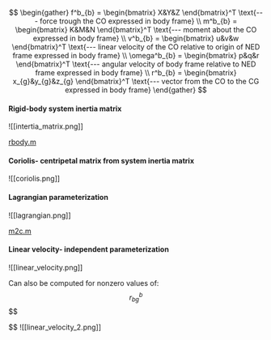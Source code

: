 $$
\begin{gather}
f^b_{b} = \begin{bmatrix} X&Y&Z \end{bmatrix}^T \text{--- force trough the CO expressed in body frame} \\
m^b_{b} = \begin{bmatrix} K&M&N \end{bmatrix}^T \text{--- moment about the CO expressed in body frame} \\
v^b_{b} = \begin{bmatrix} u&v&w \end{bmatrix}^T \text{--- linear velocity of the CO relative to origin of NED frame expressed in body frame} \\
\omega^b_{b} = \begin{bmatrix} p&q&r \end{bmatrix}^T \text{--- angular velocity of body frame relative to NED frame expressed in body frame} \\
r^b_{b} = \begin{bmatrix} x_{g}&y_{g}&z_{g} \end{bmatrix}^T \text{--- vector from the CO to the CG expressed in body frame}
\end{gather}
$$
#### Rigid-body system inertia matrix
![[intertia_matrix.png]]

[rbody.m](https://github.com/cybergalactic/MSS/blob/master/LIBRARY/modeling/rbody.m)

#### Coriolis- centripetal matrix from system inertia matrix
![[coriolis.png]]

#### Lagrangian parameterization
![[lagrangian.png]]

[m2c.m](https://github.com/cybergalactic/MSS/blob/master/LIBRARY/modeling/m2c.m)

#### Linear velocity- independent parameterization
![[linear_velocity.png]]

Can also be computed for nonzero values of:
$$
r^b_{bg}
$$
$$

$$
![[linear_velocity_2.png]]
